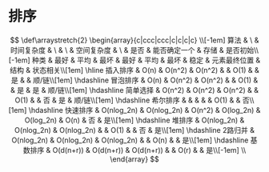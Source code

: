 # 排序


$$
\def\arraystretch{2}
   \begin{array}{c|ccc|ccc|c|c|c|c}
\\[-1em]
   	算法 & \ & 时间复杂度 & \ & \ & 空间复杂度 & \ & 是否 & 能否确定一个 & 存储 & 是否初始\\[-1em]
   	种类 & 最好 & 平均 & 最坏 & 最好 & 平均 & 最坏 & 稳定 & 元素最终位置 & 结构 & 状态相关\\[1em]	\hline 
   插入排序 & O(n) & O(n^2) & O(n^2) &      & O(1) &      & 是 & & 顺/链\\[1em]	\hdashline
   冒泡排序 & O(n) & O(n^2) & O(n^2) &      & O(1) &      & 是 & 是 & 顺/链\\[1em]	\hdashline
   简单选择 & O(n^2) & O(n^2) & O(n^2) &    & O(1) &      & 否 & 是 & 顺/链\\[1em]	\hdashline
   希尔排序 &      &      &      &      & O(1) &      & 否\\[1em]	\hdashline
   快速排序 & O(nlog_2n) & O(nlog_2n) & O(n^2) & O(log_2n) & O(log_2n) & O(n) & 否 & 是\\[1em]	\hdashline
   堆排序 & O(nlog_2n) & O(nlog_2n) & O(nlog_2n) &     & O(1) &      & 否 & 是\\[1em]	\hdashline
   2路归并 & O(nlog_2n) & O(nlog_2n) & O(nlog_2n) &    & O(n) &      & 是\\[1em]	\hdashline
   基数排序 & O(d(n+r)) & O(d(n+r)) & O(d(n+r)) &      & O(r) &      & 是\\[-1em]	\\
\end{array}
$$



